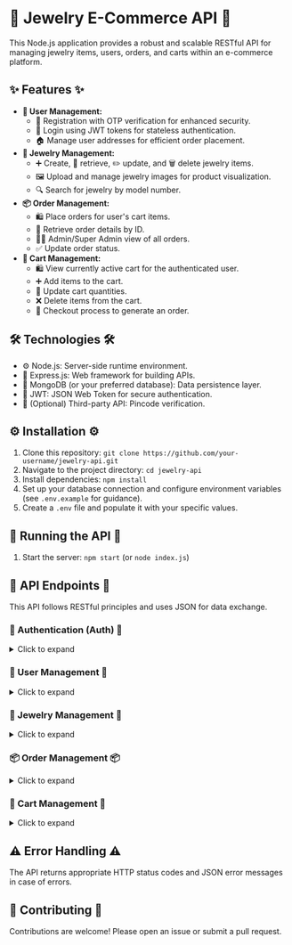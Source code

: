 # 💍 Jewelry E-Commerce API 💎

This Node.js application provides a robust and scalable RESTful API for managing jewelry items, users, orders, and carts within an e-commerce platform.

## ✨ Features ✨

*   **👤 User Management:**
    *   🔐 Registration with OTP verification for enhanced security.
    *   🔑 Login using JWT tokens for stateless authentication.
    *   🏠 Manage user addresses for efficient order placement.
*   **💎 Jewelry Management:**
    *   ➕ Create, 🔄 retrieve, ✏️ update, and 🗑️ delete jewelry items.
    *   🖼️ Upload and manage jewelry images for product visualization.
    *   🔍 Search for jewelry by model number.
*   **📦 Order Management:**
    *   🛍️ Place orders for user's cart items.
    *   🧾 Retrieve order details by ID.
    *   🧑‍💼 Admin/Super Admin view of all orders.
    *   ✅ Update order status.
*   **🛒 Cart Management:**
    *   🛍️ View currently active cart for the authenticated user.
    *   ➕ Add items to the cart.
    *   🔢 Update cart quantities.
    *   ❌ Delete items from the cart.
    *   💸 Checkout process to generate an order.

## 🛠️ Technologies 🛠️

*   ⚙️ Node.js: Server-side runtime environment.
*   🚀 Express.js: Web framework for building APIs.
*   💾 MongoDB (or your preferred database): Data persistence layer.
*   🔑 JWT: JSON Web Token for secure authentication.
*   📍 (Optional) Third-party API: Pincode verification.

## ⚙️ Installation ⚙️

1.  Clone this repository: `git clone https://github.com/your-username/jewelry-api.git`
2.  Navigate to the project directory: `cd jewelry-api`
3.  Install dependencies: `npm install`
4.  Set up your database connection and configure environment variables (see `.env.example` for guidance).
5.  Create a `.env` file and populate it with your specific values.

## 🚀 Running the API 🚀

1.  Start the server: `npm start` (or `node index.js`)

## 📖 API Endpoints 📖

This API follows RESTful principles and uses JSON for data exchange.

### 🔐 Authentication (Auth) 🔐

<details>
<summary>Click to expand</summary>

| Method | Endpoint          | Description                                         |
| :----- | :---------------- | :-------------------------------------------------- |
| POST   | `/auth/generate-otp` | Generates an OTP for user registration.            |
| POST   | `/auth/verify-otp`   | Verifies OTP and registers a new user.              |
| POST   | `/auth/login`      | Logs in a user and returns a JWT token.              |

</details>

### 👤 User Management 👤

<details>
<summary>Click to expand</summary>

| Method | Endpoint        | Description                                     | Authentication |
| :----- | :-------------- | :---------------------------------------------- | :------------- |
| GET    | `/addresses`    | Retrieves all addresses for the authenticated user. | JWT Required   |
| POST   | `/addresses`    | Creates a new address for the authenticated user. | JWT Required   |
| PUT    | `/addresses/{id}` | Updates an existing address by ID.             | JWT Required   |
| DELETE | `/addresses/{id}` | Deletes an address by ID.                     | JWT Required   |

</details>

### 💎 Jewelry Management 💎

<details>
<summary>Click to expand</summary>

| Method | Endpoint              | Description                                        | Authentication |
| :----- | :-------------------- | :------------------------------------------------- | :------------- |
| GET    | `/jewelry`           | Retrieves all jewelry items.                       |                |
| POST   | `/jewelry`           | Creates a new jewelry item.                       | JWT Required   |
| GET    | `/jewelry/{modelNumber}` | Retrieves a jewelry item by model number.          |                |
| PUT    | `/jewelry/{modelNumber}` | Updates an existing jewelry item by model number.  | JWT Required   |
| DELETE | `/jewelry/{modelNumber}` | Deletes a jewelry item by model number.          | JWT Required   |
| POST   | `/images/upload`      | Uploads an image for a jewelry item.              | JWT Required   |
| GET    | `/images/{jewelryId}/images` | Retrieves all images for a specific jewelry item. |                |
| GET    | `/images/{id}`        | Retrieves a specific image by ID.                |                |

</details>

### 📦 Order Management 📦

<details>
<summary>Click to expand</summary>

| Method | Endpoint                | Description                                        | Authentication |
| :----- | :---------------------- | :------------------------------------------------- | :------------- |
| POST   | `/orders`               | Places a new order.                               | JWT Required   |
| GET    | `/orders`               | Gets all orders for the authenticated user.        | JWT Required   |
| GET    | `/orders/{orderId}`      | Gets order details by order ID.                   | JWT Required   |
| GET    | `/orders/admin/all`    | Gets all orders (Admin/Super Admin only).        | Admin JWT      |
| PUT    | `/orders/{orderId}/status` | Updates the status of an existing order.        | Admin JWT      |

</details>

### 🛒 Cart Management 🛒

<details>
<summary>Click to expand</summary>

| Method | Endpoint        | Description                               | Authentication |
| :----- | :-------------- | :---------------------------------------- | :------------- |
| GET    | `/cart`          | Gets the cart for the authenticated user. | JWT Required   |
| POST   | `/cart/add`      | Adds an item to the cart.                 | JWT Required   |
| PUT    | `/cart/update`   | Updates the cart quantity for an item.   | JWT Required   |
| DELETE | `/cart/{cartId}` | Deletes an item from the cart.           | JWT Required   |
| POST   | `/cart/checkout` | Checkouts and places orders for cart items. | JWT Required   |

</details>

## ⚠️ Error Handling ⚠️

The API returns appropriate HTTP status codes and JSON error messages in case of errors.

## 🤝 Contributing 🤝

Contributions are welcome! Please open an issue or submit a pull request.
